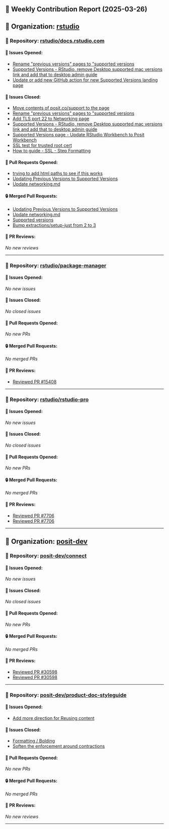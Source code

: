 ## 📝 Weekly Contribution Report (2025-03-26)

## 🔹 Organization: [rstudio](https://github.com/rstudio)

### 📌 Repository: [rstudio/docs.rstudio.com](https://github.com/rstudio/docs.rstudio.com)

#### 🐞 Issues Opened:
- [Rename "previous versions" pages to "supported versions](https://github.com/rstudio/docs.rstudio.com/issues/2089)
- [Supported Versions - RStudio, remove Desktop supported mac versions link and add that to desktop admin guide](https://github.com/rstudio/docs.rstudio.com/issues/2087)
- [Update or add new GitHub action for new Supported Versions landing page](https://github.com/rstudio/docs.rstudio.com/issues/2086)

#### 🚪 Issues Closed:
- [Move contents of posit.co/support to the page](https://github.com/rstudio/docs.rstudio.com/issues/1800)
- [Rename "previous versions" pages to "supported versions](https://github.com/rstudio/docs.rstudio.com/issues/2089)
- [Add TLS port 22 to Networking page](https://github.com/rstudio/docs.rstudio.com/issues/2062)
- [Supported Versions - RStudio, remove Desktop supported mac versions link and add that to desktop admin guide](https://github.com/rstudio/docs.rstudio.com/issues/2087)
- [Supported Versions page - Update RStudio Workbench to Posit Workbench](https://github.com/rstudio/docs.rstudio.com/issues/2080)
- [SSL test for trusted root cert](https://github.com/rstudio/docs.rstudio.com/issues/2058)
- [How to guide - SSL - Step Formatting](https://github.com/rstudio/docs.rstudio.com/issues/2063)

#### 🔀 Pull Requests Opened:
- [trying to add html paths to see if this works](https://github.com/rstudio/docs.rstudio.com/pull/2091)
- [Updating Previous Versions to Supported Versions](https://github.com/rstudio/docs.rstudio.com/pull/2090)
- [Update networking.md](https://github.com/rstudio/docs.rstudio.com/pull/2088)

#### 🔒 Merged Pull Requests:
- [Updating Previous Versions to Supported Versions](https://github.com/rstudio/docs.rstudio.com/pull/2090)
- [Update networking.md](https://github.com/rstudio/docs.rstudio.com/pull/2088)
- [Supported versions](https://github.com/rstudio/docs.rstudio.com/pull/2083)
- [Bump extractions/setup-just from 2 to 3](https://github.com/rstudio/docs.rstudio.com/pull/2076)

#### 📝 PR Reviews:
_No new reviews_


---
### 📌 Repository: [rstudio/package-manager](https://github.com/rstudio/package-manager)

#### 🐞 Issues Opened:
_No new issues_


#### 🚪 Issues Closed:
_No closed issues_


#### 🔀 Pull Requests Opened:
_No new PRs_


#### 🔒 Merged Pull Requests:
_No merged PRs_


#### 📝 PR Reviews:
- [Reviewed PR #15408](https://github.com/rstudio/package-manager/pull/15408#pullrequestreview-2711144309)

---
### 📌 Repository: [rstudio/rstudio-pro](https://github.com/rstudio/rstudio-pro)

#### 🐞 Issues Opened:
_No new issues_


#### 🚪 Issues Closed:
_No closed issues_


#### 🔀 Pull Requests Opened:
_No new PRs_


#### 🔒 Merged Pull Requests:
_No merged PRs_


#### 📝 PR Reviews:
- [Reviewed PR #7706](https://github.com/rstudio/rstudio-pro/pull/7706#pullrequestreview-2711620335)
- [Reviewed PR #7706](https://github.com/rstudio/rstudio-pro/pull/7706#pullrequestreview-2711599873)

---
## 🔹 Organization: [posit-dev](https://github.com/posit-dev)

### 📌 Repository: [posit-dev/connect](https://github.com/posit-dev/connect)

#### 🐞 Issues Opened:
_No new issues_


#### 🚪 Issues Closed:
_No closed issues_


#### 🔀 Pull Requests Opened:
_No new PRs_


#### 🔒 Merged Pull Requests:
_No merged PRs_


#### 📝 PR Reviews:
- [Reviewed PR #30598](https://github.com/posit-dev/connect/pull/30598#pullrequestreview-2712242419)
- [Reviewed PR #30598](https://github.com/posit-dev/connect/pull/30598#pullrequestreview-2712242419)

---
### 📌 Repository: [posit-dev/product-doc-styleguide](https://github.com/posit-dev/product-doc-styleguide)

#### 🐞 Issues Opened:
- [Add more direction for Reusing content](https://github.com/posit-dev/product-doc-styleguide/issues/40)

#### 🚪 Issues Closed:
- [Formatting / Bolding](https://github.com/posit-dev/product-doc-styleguide/issues/34)
- [Soften the enforcement around contractions](https://github.com/posit-dev/product-doc-styleguide/issues/23)

#### 🔀 Pull Requests Opened:
_No new PRs_


#### 🔒 Merged Pull Requests:
_No merged PRs_


#### 📝 PR Reviews:
_No new reviews_


---

